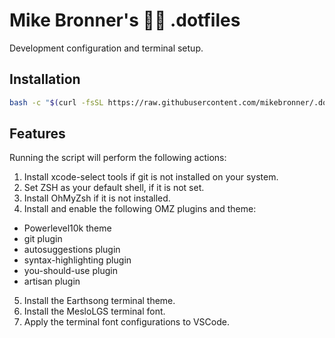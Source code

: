 # Mike Bronner's 👨‍💻 .dotfiles
Development configuration and terminal setup.

## Installation

```sh
bash -c "$(curl -fsSL https://raw.githubusercontent.com/mikebronner/.dotfiles/main/install.sh)"
```

## Features

Running the script will perform the following actions:
1. Install xcode-select tools if git is not installed on your system.
2. Set ZSH as your default shell, if it is not set.
3. Install OhMyZsh if it is not installed.
4. Install and enable the following OMZ plugins and theme:
  - Powerlevel10k theme
  - git plugin
  - autosuggestions plugin
  - syntax-highlighting plugin
  - you-should-use plugin
  - artisan plugin
5. Install the Earthsong terminal theme.
6. Install the MesloLGS terminal font.
7. Apply the terminal font configurations to VSCode.
